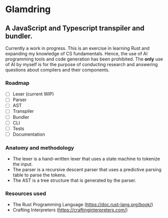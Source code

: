 # Glamdring

## A JavaScript and Typescript transpiler and bundler.

Currently a work in progress.
This is an exercise in learning Rust and expanding my knowledge of CS fundamentals. Hence, the use of AI programming tools and code generation has been prohibited. The **only** use of AI by myself is for the purpose of conducting research and answering questions about compilers and their components.

### Roadmap

- [ ] Lexer (current WIP)
- [ ] Parser
- [ ] AST
- [ ] Transpiler
- [ ] Bundler
- [ ] CLI
- [ ] Tests
- [ ] Documentation

### Anatomy and methodology

- The lexer is a hand-written lexer that uses a state machine to tokenize the input.
- The parser is a recursive descent parser that uses a predictive parsing table to parse the tokens.
- The AST is a tree structure that is generated by the parser.
### Resources used

- The Rust Programming Language (https://doc.rust-lang.org/book/)
- Crafting Interpreters (https://craftinginterpreters.com/)
